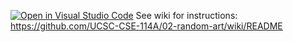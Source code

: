 [![Open in Visual Studio Code](https://classroom.github.com/assets/open-in-vscode-718a45dd9cf7e7f842a935f5ebbe5719a5e09af4491e668f4dbf3b35d5cca122.svg)](https://classroom.github.com/online_ide?assignment_repo_id=10965954&assignment_repo_type=AssignmentRepo)
See wiki for instructions: https://github.com/UCSC-CSE-114A/02-random-art/wiki/README
